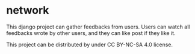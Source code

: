 # network

This django project can gather feedbacks from users.
Users can watch all feedbacks wrote by other users, and they can like post if they like it.

This project can be distributed by under CC BY-NC-SA 4.0 license.
